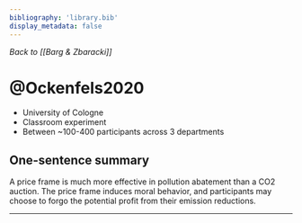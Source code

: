```yaml
---
bibliography: 'library.bib'
display_metadata: false
---
```


_Back to [[Barg & Zbaracki]]_

# @Ockenfels2020

* University of Cologne
* Classroom experiment
* Between ~100-400 participants across 3 departments

## One-sentence summary

A price frame is much more effective in pollution abatement than a CO2 auction. The price frame induces moral behavior, and participants may choose to forgo the potential profit from their emission reductions.

---